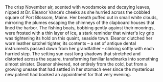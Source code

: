 The crisp November air, scented with woodsmoke and decaying leaves, nipped at Dr. Eleanor Vance’s cheeks as she hurried across the cobbled square of Port Blossom, Maine.  Her breath puffed out in small white clouds, mirroring the plumes escaping the chimneys of the clapboard houses that lined the harbor. The fishing boats, bobbing gently against their moorings, were frosted with a thin layer of ice, a stark reminder that winter's icy grip was tightening its hold on this quaint, seaside town. Eleanor clutched her worn leather satchel tighter, its contents – a set of antique dental instruments passed down from her grandfather – clinking softly with each hurried step.  The setting sun cast long shadows that stretched and distorted across the square, transforming familiar landmarks into something almost sinister. Eleanor shivered, not entirely from the cold, but from a growing unease that had settled in her stomach ever since the mysterious new patient had booked an appointment for that very evening.
